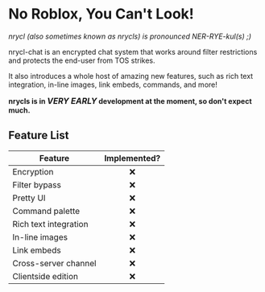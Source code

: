 # No Roblox, You Can't Look!
*nrycl (also sometimes known as nrycls) is pronounced NER-RYE-kul(s) ;)*

nrycl-chat is an encrypted chat system that works around filter restrictions and protects the end-user from TOS strikes.

It also introduces a whole host of amazing new features, such as rich text integration, in-line images, link embeds, commands, and more!

**nrycls is in <span style="font-size: 16px;">*VERY EARLY*</span> development at the moment, so don't expect much.**

## Feature List
| Feature               | Implemented? |
|-----------------------|:------------:|
| Encryption            |       ❌      |
| Filter bypass         |       ❌      |
| Pretty UI             |       ❌      |
| Command palette       |       ❌      |
| Rich text integration |       ❌      |
| In-line images        |       ❌      |
| Link embeds           |       ❌      |
| Cross-server channel  |       ❌      |
| Clientside edition    |       ❌      |